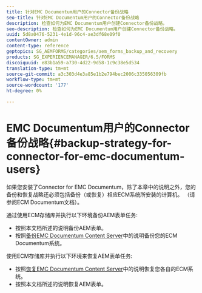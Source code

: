```yaml
---
title: 针对EMC Documentum用户的Connector备份战略
seo-title: 针对EMC Documentum用户的Connector备份战略
description: 检查如何为EMC Documentum用户创建Connector备份战略。
seo-description: 检查如何为EMC Documentum用户创建Connector备份战略。
uuid: 5d8a0476-5231-4e1d-96c4-ae3df68e09f0
contentOwner: admin
content-type: reference
geptopics: SG_AEMFORMS/categories/aem_forms_backup_and_recovery
products: SG_EXPERIENCEMANAGER/6.5/FORMS
discoiquuid: e83b1a59-a730-4d22-9d58-1c9c38e5d534
translation-type: tm+mt
source-git-commit: a3c303d4e3a85e1b2e794bec2006c335056309fb
workflow-type: tm+mt
source-wordcount: '177'
ht-degree: 0%

---
```



# EMC Documentum用户的Connector备份战略{#backup-strategy-for-connector-for-emc-documentum-users}

如果您安装了Connector for EMC Documentum，除了本章中的说明之外，您的备份和恢复战略还必须包括备份（或恢复）相应ECM系统所安装的计算机。 （请参阅ECM Documentum文档）。

通过使用ECM存储库并执行以下环境备份AEM表单任务:

* 按照本文档所述的说明备份AEM表单。
* 按照[备份EMC Documentum Content Server](/help/forms/using/admin-help/backing-recovering-emc-documentum-repository.md#back-up-the-emc-documentum-content-server)中的说明备份您的ECM Documentum系统。

使用ECM存储库并执行以下环境来恢复AEM表单任务:

* 按照[恢复EMC Documentum Content Server](/help/forms/using/admin-help/backing-recovering-emc-documentum-repository.md#restore-the-emc-documentum-content-server)中的说明恢复您各自的ECM系统。
* 按照本文档所述的说明恢复AEM表单。

